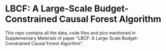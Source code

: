 # LBCF: A Large-Scale Budget-Constrained Causal Forest Algorithm

This repo contains all the data, code files and pics mentioned in Supplementary Materials of paper "LBCF: A Large-Scale Budget-Constrained Causal Forest Algorithm".
